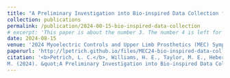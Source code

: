 ```yaml
---
title: "A Preliminary Investigation into Bio-inspired Data Collection for Transhumeral Targeted Muscle Reinnervation Prosthetic Control."
collection: publications
permalink: /publication/2024-08-15-bio-inspired-data-collection
# excerpt: 'This paper is about the number 3. The number 4 is left for future work.'
date: 2024-08-15
venue: '2024 Myoelectric Controls and Upper Limb Prosthetics (MEC) Symposium'
paperurl: 'http://lpetrich.github.io/files/MEC24-bio-inspired-data-collection.pdf'
citation: '<b>Petrich, L. C.</b>, Williams, H. E., Taylor, M. E., Hebert, J. S., Lemelin, P., Shehata, A. W., and Pilarski, P.
M. (2024). &quot;A Preliminary Investigation into Bio-inspired Data Collection for Transhumeral Targeted Muscle Reinnervation Prosthetic Control.&quot; <i>Myoelectric Controls and Upper Limb Prosthetics (MEC) Symposium</i>.'
---
```

<!-- Need comment here for some reason otherwise Abstract word shows on main publications page -->
